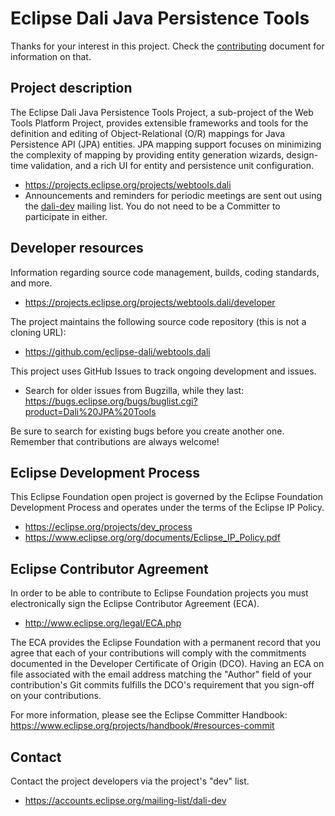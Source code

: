 # Eclipse Dali Java Persistence Tools

Thanks for your interest in this project. Check the [contributing](CONTRIBUTING.md) document for information on that.

## Project description

The Eclipse Dali Java Persistence Tools Project, a sub-project of the Web Tools Platform Project, provides extensible frameworks and tools for the definition and editing of Object-Relational (O/R) mappings for Java Persistence API (JPA) entities. JPA mapping support focuses on minimizing the complexity of mapping by providing entity generation wizards, design-time validation, and a rich UI for entity and persistence unit configuration.

* https://projects.eclipse.org/projects/webtools.dali
* Announcements and reminders for periodic meetings are sent out using the [dali-dev](https://accounts.eclipse.org/mailing-list/dali-dev) mailing list. You do not need to be a Committer to participate in either.

## Developer resources

Information regarding source code management, builds, coding standards, and
more.

* https://projects.eclipse.org/projects/webtools.dali/developer

The project maintains the following source code repository (this is not a cloning URL):

* https://github.com/eclipse-dali/webtools.dali

This project uses GitHub Issues to track ongoing development and issues.

* Search for older issues from Bugzilla, while they last: https://bugs.eclipse.org/bugs/buglist.cgi?product=Dali%20JPA%20Tools

Be sure to search for existing bugs before you create another one. Remember that contributions are always welcome!

## Eclipse Development Process

This Eclipse Foundation open project is governed by the Eclipse Foundation
Development Process and operates under the terms of the Eclipse IP Policy.

* https://eclipse.org/projects/dev_process
* https://www.eclipse.org/org/documents/Eclipse_IP_Policy.pdf

## Eclipse Contributor Agreement

In order to be able to contribute to Eclipse Foundation projects you must
electronically sign the Eclipse Contributor Agreement (ECA).

* http://www.eclipse.org/legal/ECA.php

The ECA provides the Eclipse Foundation with a permanent record that you agree
that each of your contributions will comply with the commitments documented in
the Developer Certificate of Origin (DCO). Having an ECA on file associated with
the email address matching the "Author" field of your contribution's Git commits
fulfills the DCO's requirement that you sign-off on your contributions.

For more information, please see the Eclipse Committer Handbook:
https://www.eclipse.org/projects/handbook/#resources-commit

## Contact

Contact the project developers via the project's "dev" list.

* https://accounts.eclipse.org/mailing-list/dali-dev
